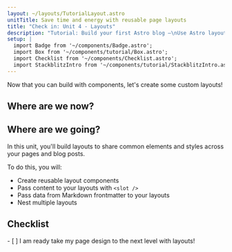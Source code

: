 ```yaml
---
layout: ~/layouts/TutorialLayout.astro
unitTitle: Save time and energy with reusable page layouts
title: "Check in: Unit 4 - Layouts"
description: "Tutorial: Build your first Astro blog —\nUse Astro layouts to share common elements and styles across your pages and posts"
setup: |
  import Badge from '~/components/Badge.astro';
  import Box from '~/components/tutorial/Box.astro';
  import Checklist from '~/components/Checklist.astro';
  import StackblitzIntro from '~/components/tutorial/StackblitzIntro.astro';
---
```

Now that you can build with components, let's create some custom layouts!

## Where are we now?

<StackblitzIntro tree="withastro/blog-tutorial-demo/tree/unit-4/start"/>

## Where are we going?

In this unit, you'll build layouts to share common elements and styles across your pages and blog posts.

To do this, you will:

- Create reusable layout components
- Pass content to your layouts with `<slot />`
- Pass data from Markdown frontmatter to your layouts
- Nest multiple layouts



<Box icon="check-list">

## Checklist

<Checklist>
- [ ] I am ready take my page design to the next level with layouts!
</Checklist>
</Box>
